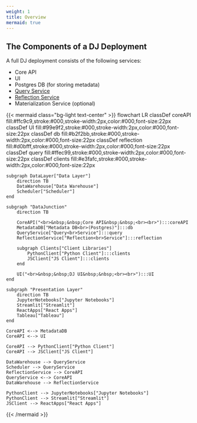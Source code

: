 ```yaml
---
weight: 1
title: Overview
mermaid: true
---
```

## The Components of a DJ Deployment

A full DJ deployment consists of the following services:
* Core API
* UI
* Postgres DB (for storing metadata)
* [Query Service](../query-service)
* [Reflection Service](../reflection-service)
* Materialization Service (optional)

{{< mermaid class="bg-light text-center" >}}
flowchart LR
	classDef coreAPI fill:#ffc9c9,stroke:#000,stroke-width:2px,color:#000,font-size:22px
    classDef UI fill:#99e9f2,stroke:#000,stroke-width:2px,color:#000,font-size:22px
    classDef db fill:#b2f2bb,stroke:#000,stroke-width:2px,color:#000,font-size:22px
    classDef reflection fill:#d0bfff,stroke:#000,stroke-width:2px,color:#000,font-size:22px
    classDef query fill:#ffec99,stroke:#000,stroke-width:2px,color:#000,font-size:22px
    classDef clients fill:#e3fafc,stroke:#000,stroke-width:2px,color:#000,font-size:22px

    subgraph DataLayer["Data Layer"]
        direction TB
        DataWarehouse["Data Warehouse"]
        Scheduler["Scheduler"]
    end

    subgraph "DataJunction"
        direction TB
    
        CoreAPI("<br>&nbsp;&nbsp;Core API&nbsp;&nbsp;<br><br>"):::coreAPI
        MetadataDB["Metadata DB<br>(Postgres)"]:::db
        QueryService["Query<br>Service"]:::query
        ReflectionService["Reflection<br>Service"]:::reflection
        
        subgraph Clients["Client Libraries"]
            PythonClient["Python Client"]:::clients
            JSClient["JS Client"]:::clients
        end

        UI("<br>&nbsp;&nbsp;DJ UI&nbsp;&nbsp;<br><br>"):::UI
    end

    subgraph "Presentation Layer"
        direction TB
        JupyterNotebooks["Jupyter Notebooks"]
        Streamlit["Streamlit"]
        ReactApps["React Apps"]
        Tableau["Tableau"]
    end

    CoreAPI <--> MetadataDB
    CoreAPI <--> UI

    CoreAPI --> PythonClient["Python Client"]
    CoreAPI --> JSClient["JS Client"]

    DataWarehouse --> QueryService
    Scheduler --> QueryService
    ReflectionService --> CoreAPI
    QueryService <--> CoreAPI
    DataWarehouse --> ReflectionService

    PythonClient --> JupyterNotebooks["Jupyter Notebooks"]
    PythonClient --> Streamlit["Streamlit"]
    JSClient --> ReactApps["React Apps"]
{{< /mermaid >}}

